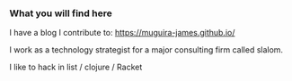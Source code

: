 ### What you will find here

I have a blog I contribute to: https://muguira-james.github.io/

I work as a technology strategist for a major consulting firm called slalom.

I like to hack in list / clojure / Racket

<!--
**muguira-james/muguira-james** is a ✨ _special_ ✨ repository because its `README.md` (this file) appears on your GitHub profile.

Here are some ideas to get you started:

- 🔭 I’m currently working on ...
- 🌱 I’m currently learning ...
- 👯 I’m looking to collaborate on ...
- 🤔 I’m looking for help with ...
- 💬 Ask me about ...
- 📫 How to reach me: ...
- 😄 Pronouns: ...
- ⚡ Fun fact: ...
-->
